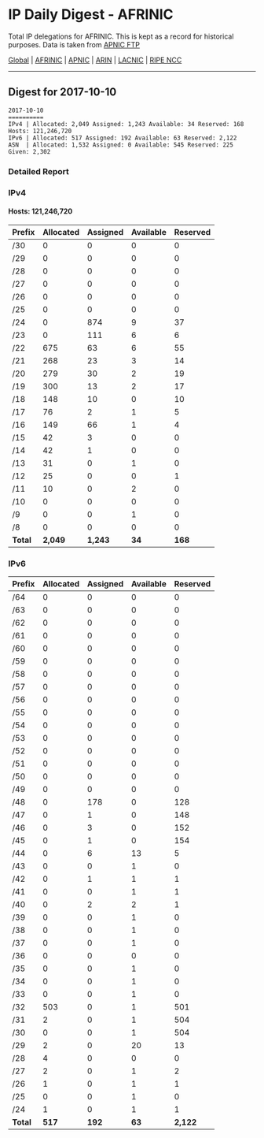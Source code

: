 # IP Daily Digest - AFRINIC

Total IP delegations for AFRINIC. This is kept as a record for historical purposes. Data is taken from [APNIC FTP](https://ftp.apnic.net/)

[Global](https://github.com/csmets/IP-Daily-Digest) | [AFRINIC](https://github.com/csmets/IP-Daily-Digest/tree/master/archives/AFRINIC) | [APNIC](https://github.com/csmets/IP-Daily-Digest/tree/master/archives/APNIC) | [ARIN](https://github.com/csmets/IP-Daily-Digest/tree/master/archives/ARIN) | [LACNIC](https://github.com/csmets/IP-Daily-Digest/tree/master/archives/LACNIC) | [RIPE NCC](https://github.com/csmets/IP-Daily-Digest/tree/master/archives/RIPE_NCC)

---

## Digest for 2017-10-10
```
2017-10-10
==========
IPv4 | Allocated: 2,049 Assigned: 1,243 Available: 34 Reserved: 168 Hosts: 121,246,720
IPv6 | Allocated: 517 Assigned: 192 Available: 63 Reserved: 2,122
ASN  | Allocated: 1,532 Assigned: 0 Available: 545 Reserved: 225 Given: 2,302
```

### Detailed Report

### IPv4

#### Hosts: **121,246,720**

| Prefix | Allocated | Assigned | Available | Reserved |
| ----- | ----- | ----- | ----- | ----- |
| /30 | 0 | 0 | 0 | 0 |
| /29 | 0 | 0 | 0 | 0 |
| /28 | 0 | 0 | 0 | 0 |
| /27 | 0 | 0 | 0 | 0 |
| /26 | 0 | 0 | 0 | 0 |
| /25 | 0 | 0 | 0 | 0 |
| /24 | 0 | 874 | 9 | 37 |
| /23 | 0 | 111 | 6 | 6 |
| /22 | 675 | 63 | 6 | 55 |
| /21 | 268 | 23 | 3 | 14 |
| /20 | 279 | 30 | 2 | 19 |
| /19 | 300 | 13 | 2 | 17 |
| /18 | 148 | 10 | 0 | 10 |
| /17 | 76 | 2 | 1 | 5 |
| /16 | 149 | 66 | 1 | 4 |
| /15 | 42 | 3 | 0 | 0 |
| /14 | 42 | 1 | 0 | 0 |
| /13 | 31 | 0 | 1 | 0 |
| /12 | 25 | 0 | 0 | 1 |
| /11 | 10 | 0 | 2 | 0 |
| /10 | 0 | 0 | 0 | 0 |
| /9 | 0 | 0 | 1 | 0 |
| /8 | 0 | 0 | 0 | 0 |
| **Total** | **2,049** | **1,243** | **34** | **168** |

### IPv6

| Prefix | Allocated | Assigned | Available | Reserved |
| ----- | ----- | ----- | ----- | ----- |
| /64 | 0 | 0 | 0 | 0 |
| /63 | 0 | 0 | 0 | 0 |
| /62 | 0 | 0 | 0 | 0 |
| /61 | 0 | 0 | 0 | 0 |
| /60 | 0 | 0 | 0 | 0 |
| /59 | 0 | 0 | 0 | 0 |
| /58 | 0 | 0 | 0 | 0 |
| /57 | 0 | 0 | 0 | 0 |
| /56 | 0 | 0 | 0 | 0 |
| /55 | 0 | 0 | 0 | 0 |
| /54 | 0 | 0 | 0 | 0 |
| /53 | 0 | 0 | 0 | 0 |
| /52 | 0 | 0 | 0 | 0 |
| /51 | 0 | 0 | 0 | 0 |
| /50 | 0 | 0 | 0 | 0 |
| /49 | 0 | 0 | 0 | 0 |
| /48 | 0 | 178 | 0 | 128 |
| /47 | 0 | 1 | 0 | 148 |
| /46 | 0 | 3 | 0 | 152 |
| /45 | 0 | 1 | 0 | 154 |
| /44 | 0 | 6 | 13 | 5 |
| /43 | 0 | 0 | 1 | 0 |
| /42 | 0 | 1 | 1 | 1 |
| /41 | 0 | 0 | 1 | 1 |
| /40 | 0 | 2 | 2 | 1 |
| /39 | 0 | 0 | 1 | 0 |
| /38 | 0 | 0 | 1 | 0 |
| /37 | 0 | 0 | 1 | 0 |
| /36 | 0 | 0 | 0 | 0 |
| /35 | 0 | 0 | 1 | 0 |
| /34 | 0 | 0 | 1 | 0 |
| /33 | 0 | 0 | 1 | 0 |
| /32 | 503 | 0 | 1 | 501 |
| /31 | 2 | 0 | 1 | 504 |
| /30 | 0 | 0 | 1 | 504 |
| /29 | 2 | 0 | 20 | 13 |
| /28 | 4 | 0 | 0 | 0 |
| /27 | 2 | 0 | 1 | 2 |
| /26 | 1 | 0 | 1 | 1 |
| /25 | 0 | 0 | 1 | 0 |
| /24 | 1 | 0 | 1 | 1 |
| **Total** | **517** | **192** | **63** | **2,122** |
